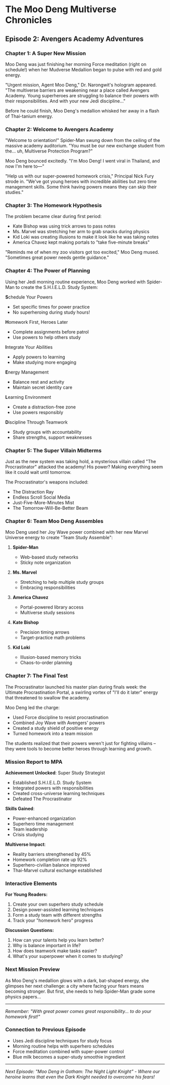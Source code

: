 # The Moo Deng Multiverse Chronicles
## Episode 2: Avengers Academy Adventures

### Chapter 1: A Super New Mission

Moo Deng was just finishing her morning Force meditation (right on schedule!) when her Mudverse Medallion began to pulse with red and gold energy.

"Urgent mission, Agent Moo Deng," Dr. Narongwit's hologram appeared. "The multiverse barriers are weakening near a place called Avengers Academy. Young superheroes are struggling to balance their powers with their responsibilities. And with your new Jedi discipline..."

Before he could finish, Moo Deng's medallion whisked her away in a flash of Thai-tanium energy.

### Chapter 2: Welcome to Avengers Academy

"Welcome to orientation!" Spider-Man swung down from the ceiling of the massive academy auditorium. "You must be our new exchange student from the... uh, Multiverse Protection Program?"

Moo Deng bounced excitedly. "I'm Moo Deng! I went viral in Thailand, and now I'm here to—"

"Help us with our super-powered homework crisis," Principal Nick Fury strode in. "We've got young heroes with incredible abilities but zero time management skills. Some think having powers means they can skip their studies."

### Chapter 3: The Homework Hypothesis

The problem became clear during first period:
- Kate Bishop was using trick arrows to pass notes
- Ms. Marvel was stretching her arm to grab snacks during physics
- Kid Loki was creating illusions to make it look like he was taking notes
- America Chavez kept making portals to "take five-minute breaks"

"Reminds me of when my zoo visitors got too excited," Moo Deng mused. "Sometimes great power needs gentle guidance."

### Chapter 4: The Power of Planning

Using her Jedi morning routine experience, Moo Deng worked with Spider-Man to create the S.H.I.E.L.D. Study System:

**S**chedule Your Powers
- Set specific times for power practice
- No superheroing during study hours!

**H**omework First, Heroes Later
- Complete assignments before patrol
- Use powers to help others study

**I**ntegrate Your Abilities
- Apply powers to learning
- Make studying more engaging

**E**nergy Management
- Balance rest and activity
- Maintain secret identity care

**L**earning Environment
- Create a distraction-free zone
- Use powers responsibly

**D**iscipline Through Teamwork
- Study groups with accountability
- Share strengths, support weaknesses

### Chapter 5: The Super Villain Midterms

Just as the new system was taking hold, a mysterious villain called "The Procrastinator" attacked the academy! His power? Making everything seem like it could wait until tomorrow.

The Procrastinator's weapons included:
- The Distraction Ray
- Endless Scroll Social Media
- Just-Five-More-Minutes Mist
- The Tomorrow-Will-Be-Better Beam

### Chapter 6: Team Moo Deng Assembles

Moo Deng used her Joy Wave power combined with her new Marvel Universe energy to create "Team Study Assemble":

1. **Spider-Man** 
   - Web-based study networks
   - Sticky note organization

2. **Ms. Marvel**
   - Stretching to help multiple study groups
   - Embracing responsibilities

3. **America Chavez**
   - Portal-powered library access
   - Multiverse study sessions

4. **Kate Bishop**
   - Precision timing arrows
   - Target-practice math problems

5. **Kid Loki**
   - Illusion-based memory tricks
   - Chaos-to-order planning

### Chapter 7: The Final Test

The Procrastinator launched his master plan during finals week: the Ultimate Procrastination Portal, a swirling vortex of "I'll do it later" energy that threatened to swallow the academy.

Moo Deng led the charge:
- Used Force discipline to resist procrastination
- Combined Joy Wave with Avengers' powers
- Created a study shield of positive energy
- Turned homework into a team mission

The students realized that their powers weren't just for fighting villains – they were tools to become better heroes through learning and growth.

### Mission Report to MPA

**Achievement Unlocked**: Super Study Strategist
- Established S.H.I.E.L.D. Study System
- Integrated powers with responsibilities
- Created cross-universe learning techniques
- Defeated The Procrastinator

**Skills Gained**:
- Power-enhanced organization
- Superhero time management
- Team leadership
- Crisis studying

**Multiverse Impact**:
- Reality barriers strengthened by 45%
- Homework completion rate up 92%
- Superhero-civilian balance improved
- Thai-Marvel cultural exchange established

### Interactive Elements

**For Young Readers:**
1. Create your own superhero study schedule
2. Design power-assisted learning techniques
3. Form a study team with different strengths
4. Track your "homework hero" progress

**Discussion Questions:**
1. How can your talents help you learn better?
2. Why is balance important in life?
3. How does teamwork make tasks easier?
4. What's your superpower when it comes to studying?

### Next Mission Preview

As Moo Deng's medallion glows with a dark, bat-shaped energy, she glimpses her next challenge: a city where facing your fears means becoming stronger. But first, she needs to help Spider-Man grade some physics papers...

---

*Remember: "With great power comes great responsibility... to do your homework first!"*

### Connection to Previous Episode
- Uses Jedi discipline techniques for study focus
- Morning routine helps with superhero schedules
- Force meditation combined with super-power control
- Blue milk becomes a super-study smoothie ingredient

---

*Next Episode: "Moo Deng in Gotham: The Night Light Knight" - Where our heroine learns that even the Dark Knight needed to overcome his fears!*